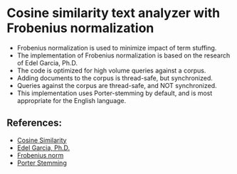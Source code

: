 # Cosine similarity text analyzer with Frobenius normalization

* Frobenius normalization is used to minimize impact of term stuffing.
* The implementation of Frobenius normalization is based on the research of Edel Garcia, Ph.D.
* The code is optimized for high volume queries against a corpus.
* Adding documents to the corpus is thread-safe, but synchronized.
* Queries against the corpus are thread-safe, and NOT synchronized.
* This implementation uses Porter-stemming by default, and is most appropriate for the English language.

## References:

* [Cosine Similarity](https://en.wikipedia.org/wiki/Cosine_similarity)
* [Edel Garcia, Ph.D.](http://minerazzi.com/)
* [Frobenius norm](https://mathworld.wolfram.com/FrobeniusNorm.html)
* [Porter Stemming](https://tartarus.org/martin/PorterStemmer/)

